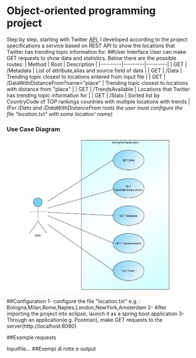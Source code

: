 # Object-oriented programming project
Step by step, starting with Twitter [API](https://developer.twitter.com/en/docs/trends/locations-with-trending-topics/api-reference/get-trends-closest), I developed according to the project specifications a service based on REST API to show the locations that Twitter has trending topic information for.
##User Interface
User can make GET requests to show data and statistics. Below there are the possible routes:
| Method | Root | Description | 
|---------|---------|---------|
| GET | /Metadata | List of attribute,alias and source field of data | 
| GET | /Data | Trending topic closest to locations entered from input file |
| GET | /DataWithDistanceFrom?name="place" | Trending topic closest to locations with distance from "place" |
| GET | /TrendsAvailable | Locations that Twitter has trending topic information for |
| GET | /Stats | Sorted list by CountryCode of TOP rankings countries with multiple locations with trends |
_(For /Data and /DataWithDistanceFrom roots the user must configure the file "location.txt" with some location' name)_
### Use Case Diagram
<p align="center">
  <img src="https://github.com/AndreaCamilloni/OOP2020/blob/master/varie/UseCase.png" width="400" title="UseCase">
</p>

##Configuration
	1- configure the file "location.txt"
		e.g. : Bologna,Milan,Rome,Naples,London,NewYork,Amsterdam
	2- After importing the project into eclipse, launch it as a spring boot application
	3- Through an application(e.g. Postman), make GET requests to the server(http://localhost:8080)
	
##Example requests

	
Inputfile...
##Esempi di rotte e output

